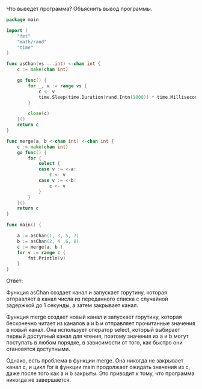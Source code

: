 Что выведет программа? Объяснить вывод программы.

```go
package main

import (
	"fmt"
	"math/rand"
	"time"
)

func asChan(vs ...int) <-chan int {
	c := make(chan int)

	go func() {
		for _, v := range vs {
			c <- v
			time.Sleep(time.Duration(rand.Intn(1000)) * time.Millisecond)
		}

		close(c)
	}()
	return c
}

func merge(a, b <-chan int) <-chan int {
	c := make(chan int)
	go func() {
		for {
			select {
			case v := <-a:
				c <- v
			case v := <-b:
				c <- v
			}
		}
	}()
	return c
}

func main() {

	a := asChan(1, 3, 5, 7)
	b := asChan(2, 4 ,6, 8)
	c := merge(a, b )
	for v := range c {
		fmt.Println(v)
	}
}
```

Ответ:

Функция asChan создает канал и запускает горутину, которая отправляет в канал числа из переданного списка с случайной задержкой до 1 секунды, а затем закрывает канал.

Функция merge создает новый канал и запускает горутину, которая бесконечно читает из каналов a и b и отправляет прочитанные значения в новый канал. Она использует оператор select, который выбирает первый доступный канал для чтения, поэтому значения из a и b могут поступать в любом порядке, в зависимости от того, как быстро они становятся доступными.

Однако, есть проблема в функции merge. Она никогда не закрывает канал c, и цикл for в функции main продолжает ожидать значения из c, даже после того как a и b закрыты. Это приводит к тому, что программа никогда не завершается.